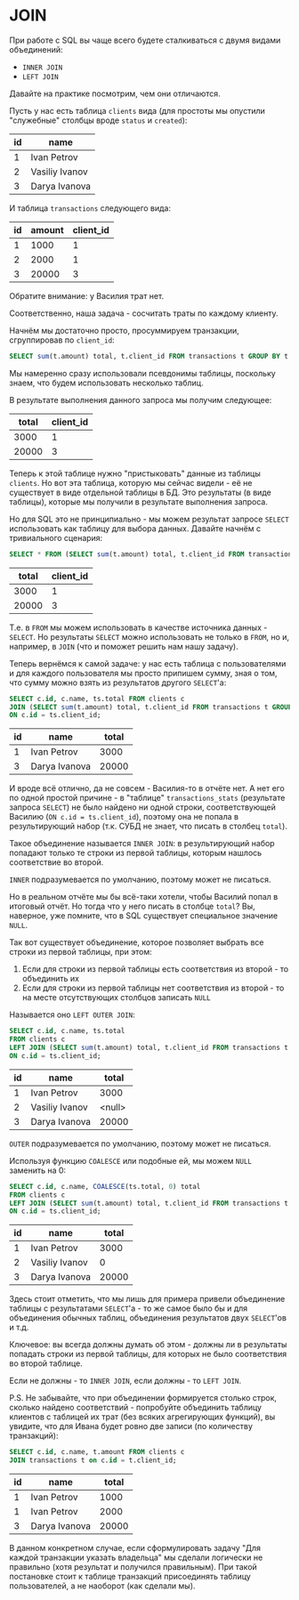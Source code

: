 # JOIN

При работе с SQL вы чаще всего будете сталкиваться с двумя видами объединений:
* `INNER JOIN`
* `LEFT JOIN`

Давайте на практике посмотрим, чем они отличаются.

Пусть у нас есть таблица `clients` вида (для простоты мы опустили "служебные" столбцы вроде `status` и `created`):

| id | name |
|---|---|
| 1 | Ivan Petrov |
| 2 | Vasiliy Ivanov |
| 3 | Darya Ivanova |

И таблица `transactions` следующего вида:

| id | amount | client_id |
|---|---|---|
| 1 | 1000 | 1 |
| 2 | 2000 | 1 |
| 3 | 20000 | 3 |

Обратите внимание: у Василия трат нет.

Соответственно, наша задача - сосчитать траты по каждому клиенту.

Начнём мы достаточно просто, просуммируем транзакции, сгруппировав по `client_id`:

```sql
SELECT sum(t.amount) total, t.client_id FROM transactions t GROUP BY t.client_id;
```

Мы намеренно сразу использовали псевдонимы таблицы, поскольку знаем, что будем использовать несколько таблиц.

В результате выполнения данного запроса мы получим следующее:

| total | client_id |
|---|---|
| 3000 | 1 |
| 20000 | 3 |

Теперь к этой таблице нужно "пристыковать" данные из таблицы `clients`. Но вот эта таблица, которую мы сейчас видели - её не существует в виде отдельной таблицы в БД. Это результаты (в виде таблицы), которые мы получили в результате выполнения запроса.

Но для SQL это не принципиально - мы можем результат запросе `SELECT` использовать как таблицу для выбора данных. Давайте начнём с тривиального сценария:

```sql
SELECT * FROM (SELECT sum(t.amount) total, t.client_id FROM transactions t GROUP BY t.client_id) transactions_stats;
```

| total | client_id |
|---|---|
| 3000 | 1 |
| 20000 | 3 |

Т.е. в `FROM` мы можем использовать в качестве источника данных - `SELECT`. Но результаты `SELECT` можно использовать не только в `FROM`, но и, например, в `JOIN` (что и поможет решить нам нашу задачу).

Теперь вернёмся к самой задаче: у нас есть таблица с пользователями и для каждого пользователя мы просто припишем сумму, зная о том, что сумму можно взять из результатов другого `SELECT`'а:

```sql
SELECT c.id, c.name, ts.total FROM clients c
JOIN (SELECT sum(t.amount) total, t.client_id FROM transactions t GROUP BY t.client_id) ts
ON c.id = ts.client_id;
```

| id | name | total |
|---|---|---|
| 1 | Ivan Petrov | 3000 |
| 3 | Darya Ivanova | 20000 |

И вроде всё отлично, да не совсем - Василия-то в отчёте нет. А нет его по одной простой причине - в "таблице" `transactions_stats` (результате запроса `SELECT`) не было найдено ни одной строки, соответствующей Василию (`ON c.id = ts.client_id`), поэтому она не попала в результирующий набор (т.к. СУБД не знает, что писать в столбец `total`).

Такое объединение называется `INNER JOIN`: в результирующий набор попадают только те строки из первой таблицы, которым нашлось соответствие во второй.

`INNER` подразумевается по умолчанию, поэтому может не писаться.

Но в реальном отчёте мы бы всё-таки хотели, чтобы Василий попал в итоговый отчёт. Но тогда что у него писать в столбце `total`? Вы, наверное, уже помните, что в SQL существует специальное значение `NULL`. 

Так вот существует объединение, которое позволяет выбрать все строки из первой таблицы, при этом:
1. Если для строки из первой таблицы есть соответствия из второй - то объединить их
1. Если для строки из первой таблицы нет соответствия из второй - то на месте отсутствующих столбцов записать `NULL`

Называется оно `LEFT OUTER JOIN`:

```sql
SELECT c.id, c.name, ts.total
FROM clients c
LEFT JOIN (SELECT sum(t.amount) total, t.client_id FROM transactions t GROUP BY t.client_id) ts
ON c.id = ts.client_id;
```

| id | name | total |
|---|---|---|
| 1 | Ivan Petrov | 3000 |
| 2 | Vasiliy Ivanov | &lt;null&gt; |
| 3 | Darya Ivanova | 20000 |

`OUTER` подразумевается по умолчанию, поэтому может не писаться.

Используя функцию `COALESCE` или подобные ей, мы можем `NULL` заменить на 0:

```sql
SELECT c.id, c.name, COALESCE(ts.total, 0) total
FROM clients c
LEFT JOIN (SELECT sum(t.amount) total, t.client_id FROM transactions t GROUP BY t.client_id) ts
ON c.id = ts.client_id;
```

| id | name | total |
|---|---|---|
| 1 | Ivan Petrov | 3000 |
| 2 | Vasiliy Ivanov | 0 |
| 3 | Darya Ivanova | 20000 |

Здесь стоит отметить, что мы лишь для примера привели объединение таблицы с результатами `SELECT`'а - то же самое было бы и для объединения обычных таблиц, объединения результатов двух `SELECT`'ов и т.д.

Ключевое: вы всегда должны думать об этом - должны ли в результаты попадать строки из первой таблицы, для которых не было соответствия во второй таблице.

Если не должны - то `INNER JOIN`, если должны - то `LEFT JOIN`.

P.S. Не забывайте, что при объединении формируется столько строк, сколько найдено соответствий - попробуйте объединить таблицу клиентов с таблицей их трат (без всяких агрегирующих функций), вы увидите, что для Ивана будет ровно две записи (по количеству транзакций):

```sql
SELECT c.id, c.name, t.amount FROM clients c
JOIN transactions t on c.id = t.client_id;
```

| id | name | total |
|---|---|---|
| 1 | Ivan Petrov | 1000 |
| 1 | Ivan Petrov | 2000 |
| 3 | Darya Ivanova | 20000 |

В данном конкретном случае, если сформулировать задачу "Для каждой транзакции указать владельца" мы сделали логически не правильно (хотя результат и получился правильным). При такой постановке стоит к таблице транзакций присоединять таблицу пользователей, а не наоборот (как сделали мы).
